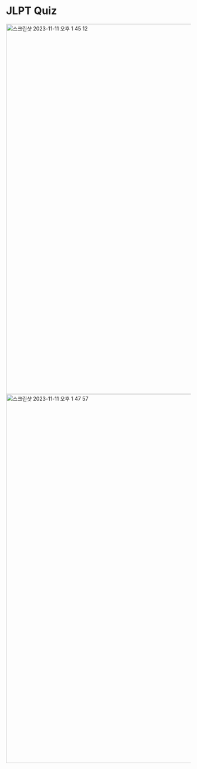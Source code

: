 # JLPT Quiz
<img width="1008" alt="스크린샷 2023-11-11 오후 1 45 12" src="https://github.com/Jamminssssss/JLPT-Quiz/assets/91593937/5181c1ff-245b-4700-9de1-0c466e1e5577">
<img width="1005" alt="스크린샷 2023-11-11 오후 1 47 57" src="https://github.com/Jamminssssss/JLPT-Quiz/assets/91593937/39bc3463-f4fd-475f-8b21-a545bfee0047">
